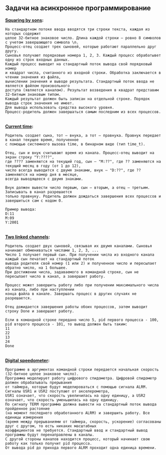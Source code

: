 ## Задачи на асинхронное программирование

<b> [Squaring by sons](./squaring_by_sons.c): </b><br>
    
    На стандартном потоке ввода вводятся три строки текста, каждая из которых содержит
    целое 32-битное знаковое число. Длина каждой строки — ровно 8 символов с учетом завершающего символа \n.
    Процесс-отец создает трех сыновей, которые работают параллельно друг другу.
    Сыновья получают порядковые номера 1, 2, 3. Каждый процесс обрабатывет одну из строк входных данных.
    Каждый процесс выводит на стандартный поток вывода свой порядковый номер
    и квадрат числа, считанного из входной строки. Обработка заключается в чтении значения из файла,
    вычислении значения и выводе результата. Стандартный поток ввода не является файлом произвольного
    доступа (является каналом). Результат возведения в квадрат представим 32-битным знаковым типом.
    Каждый результат должен быть записан на отдельной строке. Порядок вывода строк значения не имеет.
    Для вывода использовать средства высокого уровня.
    Процесс-родитель должен завершаться самым последним из всех процессов.

<br> <b> [Current time](./current_time.c): </b><br>
    
    Родитель создает сына, тот — внука, а тот — правнука. Правнук передает в канал текущее время, полученное
    с помощью системного вызова time, в бинарном виде (тип time_t).
     
    Отец, сын и внук считывают время из канала. Процесс-отец выводит на экран строку "Y:????",
    где ???? заменяются на текущий год, сын — "M:??", где ?? заменяются на текущий месяц в году (от 1 до 12),
    число всегда выводится с двумя знаками, внук — "D:??", где ?? заменяются на номер дня в месяце,
    всегда выводящееся с двумя знаками.
     
    Внук должен вывести число первым, сын — вторым, а отец — третьим. Записывать в канал разрешается
    только правнуку. Родитель должен дождаться завершения всех процессов и завершиться сам с кодом 0.
     
    Пример вывода:
    D:11
    M:09
    Y:2001
    
<br> <b> [Two linked channels](./two_linked_channels.c): </b><br>
    
    Родитель создает двух сыновей, связывая их двумя каналами. Сыновья начинают обмениваться числами 1, 2, 3, ...
    Число 1 получает первый сын. При получении числа из входного канала каждый сын печатает на стандартный поток
    вывода родителя свой номер (1 или 2) и полученное число и пересылает обратно число, на 1 большее.
    При достижении числа, задаваемого в командной строке, сын не пересылает число в канал, а завершает работу.
     
    Процесс может завершить работу либо при получении максимального числа из канала, либо при наступлении
    конца файла в канале. Завершать процесс в других случаях не разрешается.
     
    Отец дожидается завершения работы обоих процессов, затем выводит строку Done и завершает работу.
    
    Если в командной строке передано число 5, pid первого процесса - 100,
    pid второго процесса - 101, то вывод должен быть таким:
    11
    22
    13
    24
    Done
    
<br> <b> [Digital speedometer](./digital_speedometer.c): </b><br>
    
    Программе в аргументах командной строки передается начальная скорость (32-битное целое знаковое число).
    Программа моделирует работу цифрового спидометра. Цифровой спидометр должен обрабатывать прерывания
    от таймера, которые будут моделироваться с помощью сигнала ALRM. Сигналы USR1 и USR2 поступают от акселерометра, 
    USR1 означает, что скорость увеличилась на одну единицу, а USR2 означает, что скорость уменьшилась на одну единицу.
    По сигналу TERM программа должна вывести на стандартный поток вывода пройденное растояние
    (на момент последнего обработанного ALRM) и завершить работу. Все единицы измерения
    (время между прерываниями от таймера, скорость, ускорение) согласованы друг с другом, то есть никаких масштабных
    коэффициентов не требуется. Стандартный ввод и стандартный вывод программы будут перенаправлены в каналы.
    С другой стороны каналов находится процесс, который начинает свою работу как только получит pid процесса. 
    От вывода pid до прихода первого ALRM проходит одна единица времени.
